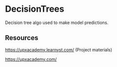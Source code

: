 # DecisionTrees
Decision tree algo used to make model predictions.

## Resources 


https://upxacademy.learnyst.com/ (Project materials)

https://upxacademy.com/
